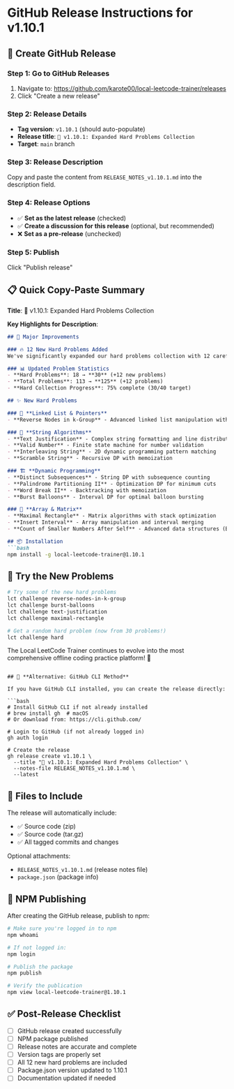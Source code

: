 # GitHub Release Instructions for v1.10.1

## 🚀 Create GitHub Release

### Step 1: Go to GitHub Releases
1. Navigate to: https://github.com/karote00/local-leetcode-trainer/releases
2. Click "Create a new release"

### Step 2: Release Details
- **Tag version**: `v1.10.1` (should auto-populate)
- **Release title**: `🚀 v1.10.1: Expanded Hard Problems Collection`
- **Target**: `main` branch

### Step 3: Release Description
Copy and paste the content from `RELEASE_NOTES_v1.10.1.md` into the description field.

### Step 4: Release Options
- ✅ **Set as the latest release** (checked)
- ✅ **Create a discussion for this release** (optional, but recommended)
- ❌ **Set as a pre-release** (unchecked)

### Step 5: Publish
Click "Publish release"

## 📋 **Quick Copy-Paste Summary**

**Title**: 🚀 v1.10.1: Expanded Hard Problems Collection

**Key Highlights for Description**:
```markdown
## 🎯 Major Improvements

### 🔥 12 New Hard Problems Added
We've significantly expanded our hard problems collection with 12 carefully selected challenging problems that cover essential algorithmic patterns for technical interviews.

### 📊 Updated Problem Statistics
- **Hard Problems**: 18 → **30** (+12 new problems)
- **Total Problems**: 113 → **125** (+12 problems)
- **Hard Collection Progress**: 75% complete (30/40 target)

## ✨ New Hard Problems

### 🔗 **Linked List & Pointers**
- **Reverse Nodes in k-Group** - Advanced linked list manipulation with group reversal

### 📝 **String Algorithms**
- **Text Justification** - Complex string formatting and line distribution
- **Valid Number** - Finite state machine for number validation
- **Interleaving String** - 2D dynamic programming pattern matching
- **Scramble String** - Recursive DP with memoization

### 🏗️ **Dynamic Programming**
- **Distinct Subsequences** - String DP with subsequence counting
- **Palindrome Partitioning II** - Optimization DP for minimum cuts
- **Word Break II** - Backtracking with memoization
- **Burst Balloons** - Interval DP for optimal balloon bursting

### 🔢 **Array & Matrix**
- **Maximal Rectangle** - Matrix algorithms with stack optimization
- **Insert Interval** - Array manipulation and interval merging
- **Count of Smaller Numbers After Self** - Advanced data structures (Binary Indexed Tree/Merge Sort)

## 📦 Installation
```bash
npm install -g local-leetcode-trainer@1.10.1
```

## 🧪 Try the New Problems
```bash
# Try some of the new hard problems
lct challenge reverse-nodes-in-k-group
lct challenge burst-balloons
lct challenge text-justification
lct challenge maximal-rectangle

# Get a random hard problem (now from 30 problems!)
lct challenge hard
```

The Local LeetCode Trainer continues to evolve into the most comprehensive offline coding practice platform! 🚀
```

## 🎯 **Alternative: GitHub CLI Method**

If you have GitHub CLI installed, you can create the release directly:

```bash
# Install GitHub CLI if not already installed
# brew install gh  # macOS
# Or download from: https://cli.github.com/

# Login to GitHub (if not already logged in)
gh auth login

# Create the release
gh release create v1.10.1 \
  --title "🚀 v1.10.1: Expanded Hard Problems Collection" \
  --notes-file RELEASE_NOTES_v1.10.1.md \
  --latest
```

## 📁 **Files to Include**

The release will automatically include:
- ✅ Source code (zip)
- ✅ Source code (tar.gz)
- ✅ All tagged commits and changes

Optional attachments:
- `RELEASE_NOTES_v1.10.1.md` (release notes file)
- `package.json` (package info)

## 🚀 **NPM Publishing**

After creating the GitHub release, publish to npm:

```bash
# Make sure you're logged in to npm
npm whoami

# If not logged in:
npm login

# Publish the package
npm publish

# Verify the publication
npm view local-leetcode-trainer@1.10.1
```

## ✅ **Post-Release Checklist**

- [ ] GitHub release created successfully
- [ ] NPM package published
- [ ] Release notes are accurate and complete
- [ ] Version tags are properly set
- [ ] All 12 new hard problems are included
- [ ] Package.json version updated to 1.10.1
- [ ] Documentation updated if needed